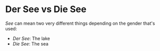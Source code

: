# Der See vs Die See
*See* can mean two very different things depending on the gender that's used:

* *Der See*: The lake
* *Die See*: The sea
